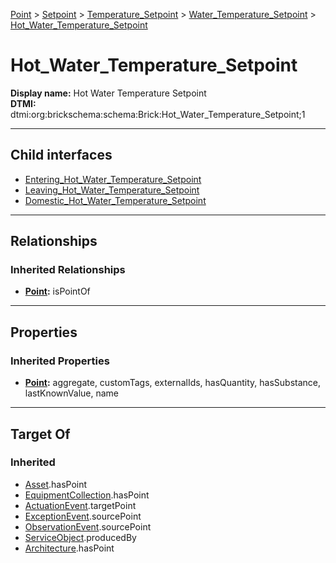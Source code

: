 [Point](../../../../Point.md) > [Setpoint](../../../Setpoint.md) > [Temperature_Setpoint](../../Temperature_Setpoint.md) > [Water_Temperature_Setpoint](../Water_Temperature_Setpoint.md) > [Hot_Water_Temperature_Setpoint](#)
# Hot_Water_Temperature_Setpoint

**Display name:** Hot Water Temperature Setpoint<br />
**DTMI:** dtmi:org:brickschema:schema:Brick:Hot_Water_Temperature_Setpoint;1

---

## Child interfaces
* [Entering_Hot_Water_Temperature_Setpoint](Entering_Hot_Water_Temperature_Setpoint.md)
* [Leaving_Hot_Water_Temperature_Setpoint](../Leaving_Water_Temperature_Setpoint/Leaving_Hot_Water_Temperature_Setpoint.md)
* [Domestic_Hot_Water_Temperature_Setpoint](Domestic_Hot_Water_Temperature_Setpoint/Domestic_Hot_Water_Temperature_Setpoint.md)

---

## Relationships
### Inherited Relationships
* **[Point](../../../../Point.md):** isPointOf

---

## Properties
### Inherited Properties
* **[Point](../../../../Point.md):** aggregate, customTags, externalIds, hasQuantity, hasSubstance, lastKnownValue, name

---

## Target Of
### Inherited
* [Asset](../../../../../Asset/Asset.md).hasPoint
* [EquipmentCollection](../../../../../Collection/AssetCollection/EquipmentCollection/EquipmentCollection.md).hasPoint
* [ActuationEvent](../../../../../Event/PointEvent/ActuationEvent.md).targetPoint
* [ExceptionEvent](../../../../../Event/PointEvent/ExceptionEvent.md).sourcePoint
* [ObservationEvent](../../../../../Event/PointEvent/ObservationEvent.md).sourcePoint
* [ServiceObject](../../../../../Information/ServiceObject/ServiceObject.md).producedBy
* [Architecture](../../../../../Space/Architecture/Architecture.md).hasPoint
